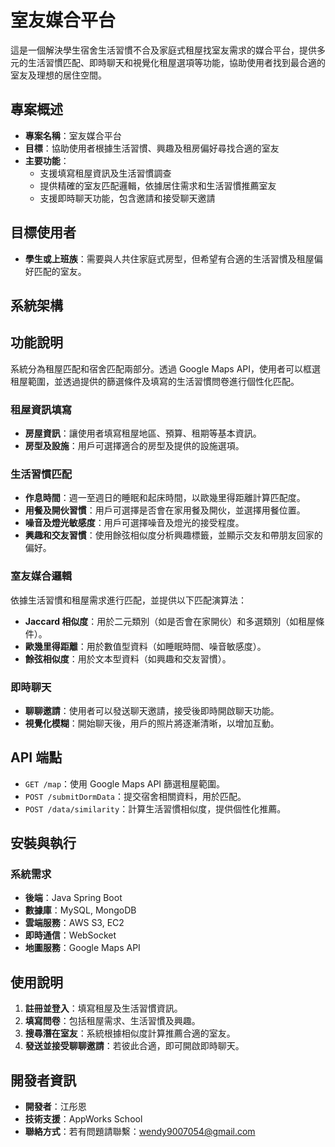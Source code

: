 # 室友媒合平台

這是一個解決學生宿舍生活習慣不合及家庭式租屋找室友需求的媒合平台，提供多元的生活習慣匹配、即時聊天和視覺化租屋選項等功能，協助使用者找到最合適的室友及理想的居住空間。

## 專案概述

- **專案名稱**：室友媒合平台
- **目標**：協助使用者根據生活習慣、興趣及租房偏好尋找合適的室友
- **主要功能**：
  - 支援填寫租屋資訊及生活習慣調查
  - 提供精確的室友匹配邏輯，依據居住需求和生活習慣推薦室友
  - 支援即時聊天功能，包含邀請和接受聊天邀請

## 目標使用者

- **學生或上班族**：需要與人共住家庭式房型，但希望有合適的生活習慣及租屋偏好匹配的室友。

## 系統架構


## 功能說明
系統分為租屋匹配和宿舍匹配兩部分。透過 Google Maps API，使用者可以框選租屋範圍，並透過提供的篩選條件及填寫的生活習慣問卷進行個性化匹配。

### 租屋資訊填寫
- **房屋資訊**：讓使用者填寫租屋地區、預算、租期等基本資訊。
- **房型及設施**：用戶可選擇適合的房型及提供的設施選項。

### 生活習慣匹配
- **作息時間**：週一至週日的睡眠和起床時間，以歐幾里得距離計算匹配度。
- **用餐及開伙習慣**：用戶可選擇是否會在家用餐及開伙，並選擇用餐位置。
- **噪音及燈光敏感度**：用戶可選擇噪音及燈光的接受程度。
- **興趣和交友習慣**：使用餘弦相似度分析興趣標籤，並顯示交友和帶朋友回家的偏好。

### 室友媒合邏輯
依據生活習慣和租屋需求進行匹配，並提供以下匹配演算法：
- **Jaccard 相似度**：用於二元類別（如是否會在家開伙）和多選類別（如租屋條件）。
- **歐幾里得距離**：用於數值型資料（如睡眠時間、噪音敏感度）。
- **餘弦相似度**：用於文本型資料（如興趣和交友習慣）。

### 即時聊天
- **聊聊邀請**：使用者可以發送聊天邀請，接受後即時開啟聊天功能。
- **視覺化模糊**：開始聊天後，用戶的照片將逐漸清晰，以增加互動。

## API 端點

- `GET /map`：使用 Google Maps API 篩選租屋範圍。
- `POST /submitDormData`：提交宿舍相關資料，用於匹配。
- `POST /data/similarity`：計算生活習慣相似度，提供個性化推薦。

## 安裝與執行

### 系統需求
- **後端**：Java Spring Boot
- **數據庫**：MySQL, MongoDB
- **雲端服務**：AWS S3, EC2
- **即時通信**：WebSocket
- **地圖服務**：Google Maps API

## 使用說明

1. **註冊並登入**：填寫租屋及生活習慣資訊。
2. **填寫問卷**：包括租屋需求、生活習慣及興趣。
3. **搜尋潛在室友**：系統根據相似度計算推薦合適的室友。
4. **發送並接受聊聊邀請**：若彼此合適，即可開啟即時聊天。

## 開發者資訊
- **開發者**：江彤恩
- **技術支援**：AppWorks School
- **聯絡方式**：若有問題請聯繫：wendy9007054@gmail.com


